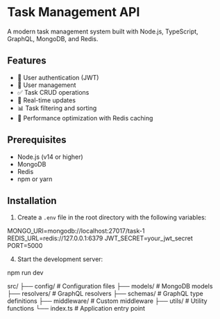 # Task Management API

A modern task management system built with Node.js, TypeScript, GraphQL, MongoDB, and Redis.

## Features

- 🔐 User authentication (JWT)
- 👤 User management
- ✅ Task CRUD operations
- 🔄 Real-time updates
- 📊 Task filtering and sorting
- 🚀 Performance optimization with Redis caching

## Prerequisites

- Node.js (v14 or higher)
- MongoDB
- Redis
- npm or yarn

## Installation

1. Create a `.env` file in the root directory with the following variables:

 MONGO_URI=mongodb://localhost:27017/task-1
REDIS_URL=redis://127.0.0.1:6379
JWT_SECRET=your_jwt_secret
PORT=5000

4. Start the development server:

npm run dev


src/
├── config/ # Configuration files
├── models/ # MongoDB models
├── resolvers/ # GraphQL resolvers
├── schemas/ # GraphQL type definitions
├── middleware/ # Custom middleware
├── utils/ # Utility functions
└── index.ts # Application entry point